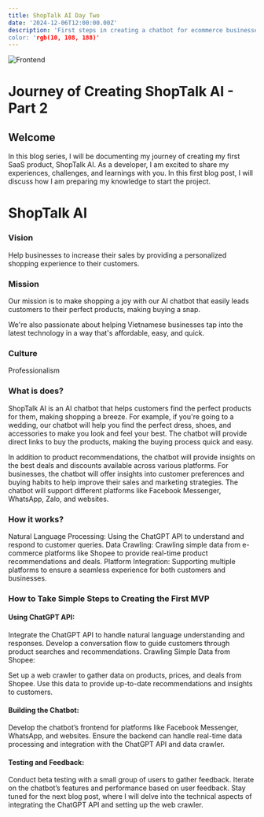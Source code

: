 ```yaml
---
title: ShopTalk AI Day Two 
date: '2024-12-06T12:00:00.00Z'
description: 'First steps in creating a chatbot for ecommerce businesses.
color: 'rgb(10, 108, 188)'
---
```

![Frontend](./vision.gif)

# Journey of Creating ShopTalk AI - Part 2

## Welcome

In this blog series, I will be documenting my journey of creating my first SaaS product, ShopTalk AI. As a developer, I am excited to share my experiences, challenges, and learnings with you. In this first blog post, I will discuss how I am preparing my knowledge to start the project.

# ShopTalk AI

### Vision

Help businesses to increase their sales by providing a personalized shopping experience to their customers.

### Mission

Our mission is to make shopping a joy with our AI chatbot that easily leads customers to their perfect products, making buying a snap. 

We're also passionate about helping Vietnamese businesses tap into the latest technology in a way that's affordable, easy, and quick.

### Culture

Professionalism

### What is does?

ShopTalk AI is an AI chatbot that helps customers find the perfect products for them, making shopping a breeze. For example, if you're going to a wedding, our chatbot will help you find the perfect dress, shoes, and accessories to make you look and feel your best. The chatbot will provide direct links to buy the products, making the buying process quick and easy.

In addition to product recommendations, the chatbot will provide insights on the best deals and discounts available across various platforms. For businesses, the chatbot will offer insights into customer preferences and buying habits to help improve their sales and marketing strategies. The chatbot will support different platforms like Facebook Messenger, WhatsApp, Zalo, and websites.

### How it works?

Natural Language Processing: Using the ChatGPT API to understand and respond to customer queries.
Data Crawling: Crawling simple data from e-commerce platforms like Shopee to provide real-time product recommendations and deals.
Platform Integration: Supporting multiple platforms to ensure a seamless experience for both customers and businesses.

### How to Take Simple Steps to Creating the First MVP
#### Using ChatGPT API:

Integrate the ChatGPT API to handle natural language understanding and responses.
Develop a conversation flow to guide customers through product searches and recommendations.
Crawling Simple Data from Shopee:

Set up a web crawler to gather data on products, prices, and deals from Shopee.
Use this data to provide up-to-date recommendations and insights to customers.

#### Building the Chatbot:

Develop the chatbot’s frontend for platforms like Facebook Messenger, WhatsApp, and websites.
Ensure the backend can handle real-time data processing and integration with the ChatGPT API and data crawler.
#### Testing and Feedback:

Conduct beta testing with a small group of users to gather feedback.
Iterate on the chatbot’s features and performance based on user feedback.
Stay tuned for the next blog post, where I will delve into the technical aspects of integrating the ChatGPT API and setting up the web crawler.